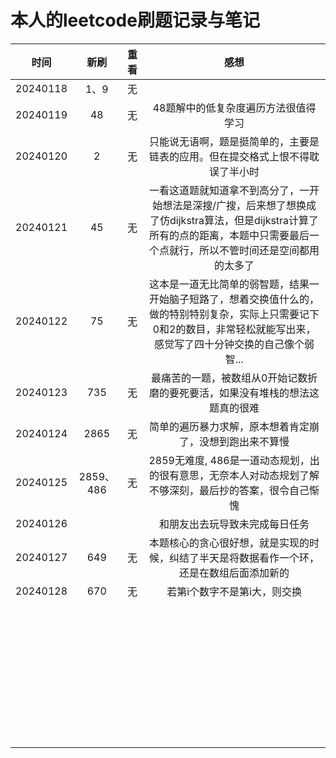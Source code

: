 # 本人的leetcode刷题记录与笔记

|   时间   | 新刷  | 重看  | 感想  |
| :------: | :---: | :---: | :---: |
| 20240118 | 1、9  |  无   |       |
|     20240119     |   48    |   无    |   48题解中的低复杂度遍历方法很值得学习    |
|     20240120     |    2   |     无  |    只能说无语啊，题是挺简单的，主要是链表的应用。但在提交格式上恨不得耽误了半小时   |
| 20240121         | 45 | 无  | 一看这道题就知道拿不到高分了，一开始想法是深搜/广搜，后来想了想换成了仿dijkstra算法，但是dijkstra计算了所有的点的距离，本题中只需要最后一个点就行，所以不管时间还是空间都用的太多了 |
| 20240122  |   75    |   无    | 这本是一道无比简单的弱智题，结果一开始脑子短路了，想着交换值什么的，做的特别特别复杂，实际上只需要记下0和2的数目，非常轻松就能写出来，感觉写了四十分钟交换的自己像个弱智... |
| 20240123  | 735 |    无   | 最痛苦的一题，被数组从0开始记数折磨的要死要活，如果没有堆栈的想法这题真的很难 |
| 20240124 | 2865 |  无  | 简单的遍历暴力求解，原本想着肯定崩了，没想到跑出来不算慢 |
|20240125| 2859、486 |无| 2859无难度, 486是一道动态规划，出的很有意思，无奈本人对动态规划了解不够深刻，最后抄的答案，很令自己惭愧|
| 20240126 |       |       | 和朋友出去玩导致未完成每日任务|
|20240127| 649| 无 | 本题核心的贪心很好想，就是实现的时候，纠结了半天是将数据看作一个环，还是在数组后面添加新的|
|20240128| 670 |无 | 若第i个数字不是第i大，则交换 |
|          |       |       |       |
|          |       |       |       |
|          |       |       |       |
|          |       |       |       |
|          |       |       |       |
|          |       |       |       |
|          |       |       |       |
|          |       |       |       |
|          |       |       |       |
|          |       |       |       |
|          |       |       |       |
|          |       |       |       |
|          |       |       |       |
|          |       |       |       |
|          |       |       |       |
|          |       |       |       |
|          |       |       |       |
|          |       |       |       |
|          |       |       |       |
|          |       |       |       |
|          |       |       |       |
|          |       |       |       |
|          |       |       |       |
|          |       |       |       |
|          |       |       |       |
|          |       |       |       |
|          |       |       |       |
|          |       |       |       |
|          |       |       |       |
|          |       |       |       |
|          |       |       |       |
|          |       |       |       |
|          |       |       |       |
|          |       |       |       |
|          |       |       |       |
|          |       |       |       |
|          |       |       |       |
|          |       |       |       |
|          |       |       |       |


